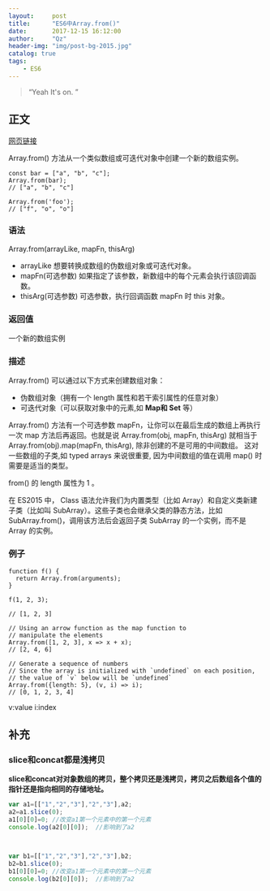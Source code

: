```yaml
---
layout:     post
title:      "ES6中Array.from()"
date:       2017-12-15 16:12:00
author:     "Qz"
header-img: "img/post-bg-2015.jpg"
catalog: true
tags:
    - ES6
---
```


> “Yeah It's on. ”


## 正文


[网页链接](https://developer.mozilla.org/zh-CN/docs/Web/JavaScript/Reference/Global_Objects/Array/from)

Array.from() 方法从一个类似数组或可迭代对象中创建一个新的数组实例。

```
const bar = ["a", "b", "c"];
Array.from(bar);
// ["a", "b", "c"]

Array.from('foo');
// ["f", "o", "o"]
```

### 语法
Array.from(arrayLike, mapFn, thisArg)

* arrayLike 想要转换成数组的伪数组对象或可迭代对象。
* mapFn(可选参数) 如果指定了该参数，新数组中的每个元素会执行该回调函数。
* thisArg(可选参数) 可选参数，执行回调函数 mapFn 时 this 对象。

### 返回值

一个新的数组实例

### 描述
Array.from() 可以通过以下方式来创建数组对象：
* 伪数组对象（拥有一个 length 属性和若干索引属性的任意对象）
* 可迭代对象（可以获取对象中的元素,如 **Map和 Set** 等）


Array.from() 方法有一个可选参数 mapFn，让你可以在最后生成的数组上再执行一次 map 方法后再返回。也就是说 Array.from(obj, mapFn, thisArg) 就相当于 Array.from(obj).map(mapFn, thisArg), 除非创建的不是可用的中间数组。 这对一些数组的子类,如  typed arrays 来说很重要, 因为中间数组的值在调用 map() 时需要是适当的类型。

from() 的 length 属性为 1 。

在 ES2015 中， Class 语法允许我们为内置类型（比如 Array）和自定义类新建子类（比如叫 SubArray）。这些子类也会继承父类的静态方法，比如 SubArray.from()，调用该方法后会返回子类 SubArray 的一个实例，而不是 Array 的实例。


### 例子
```
function f() {
  return Array.from(arguments);
}

f(1, 2, 3);

// [1, 2, 3]
```

```
// Using an arrow function as the map function to
// manipulate the elements
Array.from([1, 2, 3], x => x + x);      
// [2, 4, 6]
```

```
// Generate a sequence of numbers
// Since the array is initialized with `undefined` on each position,
// the value of `v` below will be `undefined`
Array.from({length: 5}, (v, i) => i);
// [0, 1, 2, 3, 4]
```

v:value i:index





## 补充


### slice和concat都是浅拷贝

**slice和concat对对象数组的拷贝，整个拷贝还是浅拷贝，拷贝之后数组各个值的指针还是指向相同的存储地址。**


```javascript
var a1=[["1","2","3"],"2","3"],a2;
a2=a1.slice(0);
a1[0][0]=0; //改变a1第一个元素中的第一个元素
console.log(a2[0][0]);  //影响到了a2



var b1=[["1","2","3"],"2","3"],b2;
b2=b1.slice(0);
b1[0][0]=0; //改变a1第一个元素中的第一个元素
console.log(b2[0][0]);  //影响到了a2
```





















